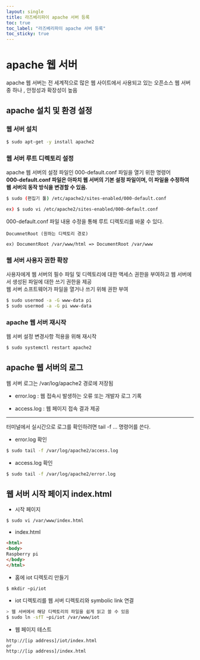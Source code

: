 ```yaml
---
layout: single 
title: 라즈베리파이 apache 서버 등록
toc: true
toc_label: "라즈베리파이 apache 서버 등록"
toc_sticky: true
---
```




apache 웹 서버
======

apache 웹 서버는 전 세계적으로 많은 웹 사이트에서 사용되고 있는 오픈소스 웹 서버 중 하나 , 안정성과 확장성이 높음

apache 설치 및 환경 설정
----
### 웹 서버 설치
```bash
$ sudo apt-get -y install apache2
```
### 웹 서버 루트 디렉토리 설정
apache 웹 서버의 설정 파일인 000-default.conf 파일을 열기 위한 명령어      
**000-default.conf 파일은 아파치 웹 서버의 기본 설정 파일이며, 이 파일을 수정하여 웹 서버의 동작 방식을 변경할 수 있음.**

```bash
$ sudo (편집기 툴) /etc/apache2/sites-enabled/000-default.conf

ex) $ sudo vi /etc/apache2/sites-enabled/000-default.conf
```

000-default.conf 파일 내용 수정을 통해 루트 디렉토리를 바꿀 수 있다.

```
DocumnetRoot (원하는 디렉토리 경로)

ex) DocumentRoot /var/www/html => DocumentRoot /var/www 
```

### 웹 서버 사용자 권한 확장
사용자에게 웹 서버의 필수 파일 및 디렉토리에 대한 액세스 권한을 부여하고 웹 서버에서 생성된 파일에 대한 쓰기 권한을 제공        
웹 서버 소프트웨어가 파일을 열거나 쓰기 위해 권한 부여

```bash
$ sudo usermod -a -G www-data pi
$ sudo usermod -a -G pi www-data 
```

### apache 웹 서버 재시작
웹 서버 설정 변경사항 적용을 위해 재시작

```bash
$ sudo systemctl restart apache2
```

## apache 웹 서버의 로그

웹 서버 로그는 /var/log/apache2 경로에 저장됨      

* error.log  : 웹 접속시 발생하는 오류 또는 개발자 로그 기록     

* access.log : 웹 페이지 접속 결과 제공
       
--------
터미널에서 실시간으로 로그를 확인하려면 tail -f ... 명령어를 쓴다.

* error.log 확인



```bash
$ sudo tail -f /var/log/apache2/access.log
```
* access.log 확인



```bash
$ sudo tail -f /var/log/apache2/error.log
```

## 웹 서버 시작 페이지 index.html
* 시작 페이지 



```bash
$ sudo vi /var/www/index.html
```
* index.html       



```html
<html>
<body>
Raspberry pi
</body>
</html>
```
* 홈에 iot 디렉토리 만들기



```bash
$ mkdir ~pi/iot
```
* iot 디렉토리를 웹 서버 디렉토리와 symbolic link 연결       



```bash
> 웹 서버에서 해당 디렉토리의 파일을 쉽게 읽고 쓸 수 있음
$ sudo ln -sfT ~pi/iot /var/www/iot
```

* 웹 페이지 테스트



```
http://[ip address]/iot/index.html
or
http://[ip address]/index.html
```

